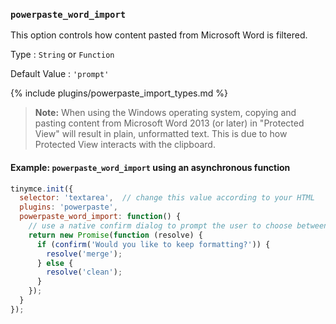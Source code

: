 ### `powerpaste_word_import`

This option controls how content pasted from Microsoft Word is filtered.

Type
: `String` or `Function`

Default Value
: `'prompt'`

{% include plugins/powerpaste_import_types.md %}

> **Note:** When using the Windows operating system, copying and pasting content from Microsoft Word 2013 (or later) in "Protected View" will result in plain, unformatted text. This is due to how Protected View interacts with the clipboard.

#### Example: `powerpaste_word_import` using an asynchronous function

```js
tinymce.init({
  selector: 'textarea',  // change this value according to your HTML
  plugins: 'powerpaste',
  powerpaste_word_import: function() {
    // use a native confirm dialog to prompt the user to choose between clean and merge
    return new Promise(function (resolve) {
      if (confirm('Would you like to keep formatting?')) {
        resolve('merge');
      } else {
        resolve('clean');
      }
    });
  }
});
```
